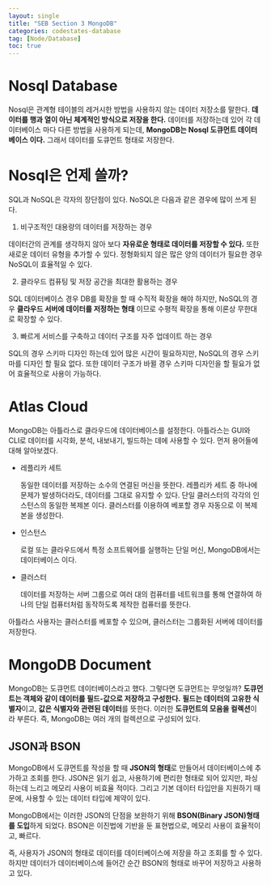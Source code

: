 ```yaml
---
layout: single
title: "SEB Section 3 MongoDB"
categories: codestates-database
tag: [Node/Database]
toc: true
---
```


# Nosql Database

Nosql은 관계형 테이블의 레거시한 방법을 사용하지 않는 데이터 저장소를 말한다. **데이터를 행과 열이 아닌 체계적인 방식으로 저장을 한다.** 데이터를 저장하는데 있어 각 데이터베이스 마다 다른 방법을 사용하게 되는데, **MongoDB는 Nosql 도큐먼트 데이터베이스 이다.** 그래서 데이터를 도큐먼트 형태로 저장한다.

# Nosql은 언제 쓸까?

SQL과 NoSQL은 각자의 장단점이 있다. NoSQL은 다음과 같은 경우에 많이 쓰게 된다.

1. 비구조적인 대용량의 데이터를 저장하는 경우

데이터간의 관계를 생각하지 않아 보다 **자유로운 형태로 데이터를 저장할 수 있다.** 또한 새로운 데이터 유형을 추가할 수 있다. 정형화되지 않은 많은 양의 데이터가 필요한 경우 NoSQL이 효율적일 수 있다.

2. 클라우드 컴퓨팅 및 저장 공간을 최대한 활용하는 경우

SQL 데이터베이스 경우 DB를 확장을 할 때 수직적 확장을 해야 하지만, NoSQL의 경우 **클라우드 서버에 데이터를 저정하는 형태** 이므로 수평적 확장을 통해 이론상 무한대로 확장할 수 있다.

3. 빠르게 서비스를 구축하고 데이터 구조를 자주 업데이트 하는 경우

SQL의 경우 스키마 디자인 하는데 있어 많은 시간이 필요하지만, NoSQL의 경우 스키마를 디자인 할 필요 없다. 또한 데이터 구조가 바뀔 경우 스키마 디자인을 할 필요가 없어 효율적으로 사용이 가능하다.

# Atlas Cloud

MongoDB는 아틀라스로 클라우드에 데이터베이스를 설정한다. 아틀라스는 GUI와 CLI로 데이터를 시각화, 분석, 내보내기, 빌드하는 데에 사용할 수 있다. 먼저 용어들에 대해 알아보겠다.

- 레플리카 세트

  동일한 데이터를 저장하는 소수의 연결된 머신을 뜻한다. 레플리카 세트 중 하나에 문제가 발생하더라도, 데이터를 그대로 유지할 수 있다. 단일 클러스터의 각각의 인스턴스의 동일한 복제본 이다. 클러스터를 이용하여 베포할 경우 자동으로 이 복제본을 생성한다.

- 인스턴스

  로컬 또는 클라우드에서 특정 소프트웨어를 실행하는 단일 머신, MongoDB에서는 데이터베이스 이다.

- 클러스터

  데이터를 저장하는 서버 그룹으로 여러 대의 컴퓨터를 네트워크를 통해 연결하여 하나의 단일 컴퓨터처럼 동작하도록 제작한 컴퓨터를 뜻한다.

아틀라스 사용자는 클러스터를 베포할 수 있으며, 클러스터는 그룹화된 서버에 데이터를 저장한다.

# MongoDB Document

MongoDB는 도큐먼트 데이터베이스라고 했다. 그렇다면 도큐먼트는 무엇일까?
**도큐먼트는 객체와 같이 데이터를 필드-값으로 저장하고 구성한다.**
**필드는 데이터의 고유한 식별자**이고, **값은 식별자와 관련된 데이터**를 뜻한다. 이러한 **도큐먼트의 모음을 컬렉션**이라 부른다. 즉, MongoDB는 여러 개의 컬렉션으로 구성되어 있다.

## JSON과 BSON

MongoDB에서 도큐먼트를 작성을 할 때 **JSON의 형태**로 만들어서 데이터베이스에 추가하고 조회를 한다. JSON은 읽기 쉽고, 사용하기에 편리한 형태로 되어 있지만, 파싱하는데 느리고 메모리 사용이 비효율 적이다. 그리고 기본 데이터 타입만을 지원하기 때문에, 사용할 수 있는 데이터 타입에 제약이 있다.

MongoDB에서는 이러한 JSON의 단점을 보완하기 위해 **BSON(Binary JSON)형태를 도입**하게 되었다. BSON은 이진법에 기반을 둔 표현법으로, 메모리 사용이 효율적이고, 빠르다.

즉, 사용자가 JSON의 형태로 데이터를 데이터베이스에 저장을 하고 조회를 할 수 있다. 하지만 데이터가 데이터베이스에 들어간 순간 BSON의 형태로 바꾸어 저장하고 사용하고 있다.
